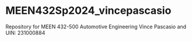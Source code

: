 # MEEN432Sp2024_vincepascasio
Repository for MEEN 432-500 Automotive Engineering
Vince Pascasio and UIN: 231000884
